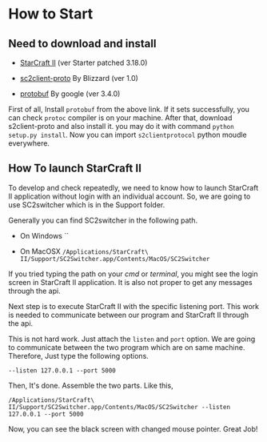 # How to Start

## Need to download and install
- [StarCraft II](https://us.battle.net/account/download/?show=sc2&starter=sc2) (ver Starter patched 3.18.0)

- [sc2client-proto](https://github.com/Blizzard/s2client-proto) By Blizzard (ver 1.0)

- [protobuf](https://github.com/google/protobuf/releases) By google (ver 3.4.0)

First of all, Install `protobuf` from the above link.
If it sets successfully, you can check `protoc` compiler is on your machine. After that, download s2client-proto and also install it.
you may do it with command `python setup.py install`.
Now you can import `s2clientprotocol` python moudle everywhere.

## How To launch StarCraft II
To develop and check repeatedly, we need to know how to launch StarCraft II application without login with an individual account. So, we are going to use SC2switcher which is in the Support folder.

Generally you can find SC2switcher in the following path.

- On Windows
``

- On MacOSX
`/Applications/StarCraft\ II/Support/SC2Switcher.app/Contents/MacOS/SC2Switcher`

If you tried typing the path on your _cmd_ or _terminal_, you might see the login screen in StarCraft II application. It is also not proper to get any messages through the api. 

Next step is to execute StarCraft II with the specific listening port. This work is needed to communicate between our program and StarCraft II through the api.

This is not hard work. Just attach the `listen` and `port` option. We are going to communicate between the two program which are on same machine. Therefore, Just type the following options.

`--listen 127.0.0.1 --port 5000`

Then, It's done. Assemble the two parts. Like this,

`/Applications/StarCraft\ II/Support/SC2Switcher.app/Contents/MacOS/SC2Switcher --listen 127.0.0.1 --port 5000`

Now, you can see the black screen with changed mouse pointer. Great Job!

